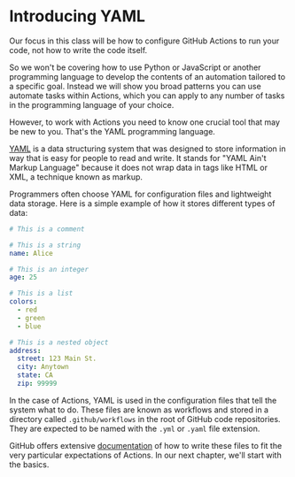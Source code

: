 # Introducing YAML

Our focus in this class will be how to configure GitHub Actions to run your code, not how to write the code itself.

So we won't be covering how to use Python or JavaScript or another programming language to develop the contents of an automation tailored to a specific goal. Instead we will show you broad patterns you can use automate tasks within Actions, which you can apply to any number of tasks in the programming language of your choice.

However, to work with Actions you need to know one crucial tool that may be new to you. That's the YAML programming language.

[YAML](https://en.wikipedia.org/wiki/YAML) is a data structuring system that was designed to store information in way that is easy for people to read and write. It stands for "YAML Ain't Markup Language" because it does not wrap data in tags like HTML or XML, a technique known as markup.

Programmers often choose YAML for configuration files and lightweight data storage. Here is a simple example of how it stores different types of data:

```yaml
# This is a comment

# This is a string
name: Alice

# This is an integer
age: 25

# This is a list
colors:
  - red
  - green
  - blue

# This is a nested object
address:
  street: 123 Main St.
  city: Anytown
  state: CA
  zip: 99999
```

In the case of Actions, YAML is used in the configuration files that tell the system what to do. These files are known as workflows and stored in a directory called `.github/workflows` in the root of GitHub code repositories. They are expected to be named with the `.yml` or `.yaml` file extension.

GitHub offers extensive [documentation](https://docs.github.com/en/actions/writing-workflows) of how to write these files to fit the very particular expectations of Actions. In our next chapter, we'll start with the basics.
